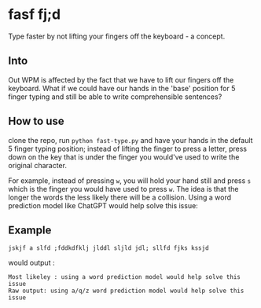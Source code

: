 # fasf fj;d 

Type faster by not lifting your fingers off the keyboard - a concept. 

## Into 

Out WPM is affected by the fact that we have to lift our fingers off the keyboard. What if we could have our hands in the 'base' position for 5 finger typing and still be able to write comprehensible sentences? 

## How to use

clone the repo, run `python fast-type.py` and have your hands in the default 5 finger typing position; instead of lifting the finger to press a letter, press down on the key that is under the finger you would've used to write the original character.

For example, instead of pressing `w`, you will hold your hand still and press `s` which is the finger you would have used to press `w`. The idea is that the longer the words the less likely there will be a collision. Using a word prediction model like ChatGPT would help solve this issue: 

## Example 

```
jskjf a slfd ;fddkdfklj jlddl sljld jdl; sllfd fjks kssjd
```

would output :

```
Most likeley : using a word prediction model would help solve this issue
Raw output: using a/q/z word prediction model would help solve this issue
```